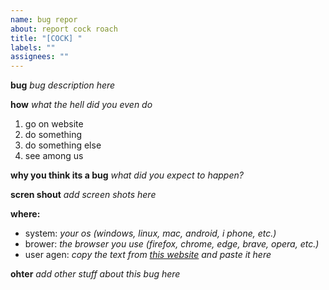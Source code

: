 ```yaml
---
name: bug repor
about: report cock roach
title: "[COCK] "
labels: ""
assignees: ""
---
```


**bug**
_bug description here_

**how**
_what the hell did you even do_

1. go on website
2. do something
3. do something else
4. see among us

**why you think its a bug**
_what did you expect to happen?_

**scren shout**
_add screen shots here_

**where:**

- system: _your os (windows, linux, mac, android, i phone, etc.)_
- brower: _the browser you use (firefox, chrome, edge, brave, opera, etc.)_
- user agen: _copy the text from [this website](https://ifconfig.me/ua) and paste it here_

**ohter**
_add other stuff about this bug here_
